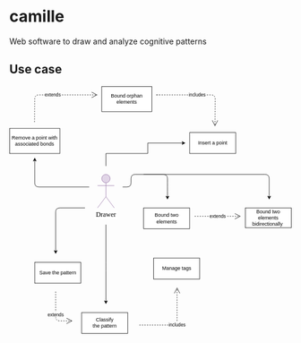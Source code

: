 # camille

Web software to draw and analyze cognitive patterns

## Use case

<svg xmlns="http://www.w3.org/2000/svg" xmlns:xlink="http://www.w3.org/1999/xlink" version="1.1" width="674px" viewBox="-0.5 -0.5 674 591" content="&lt;mxfile host=&quot;f7c77dee-0106-4785-9ed4-6f17c7f9bd4d&quot; modified=&quot;2020-08-02T02:24:01.522Z&quot; agent=&quot;5.0 (Macintosh; Intel Mac OS X 10_15_6) AppleWebKit/537.36 (KHTML, like Gecko) Code/1.47.3 Chrome/78.0.3904.130 Electron/7.3.2 Safari/537.36&quot; etag=&quot;l4S2MWIylweuaJisAyzV&quot; version=&quot;13.1.3&quot;&gt;&lt;diagram id=&quot;sniHy3VPbQ9xRZhn2NIO&quot; name=&quot;Page-1&quot;&gt;&lt;mxGraphModel dx=&quot;617&quot; dy=&quot;680&quot; grid=&quot;1&quot; gridSize=&quot;10&quot; guides=&quot;1&quot; tooltips=&quot;1&quot; connect=&quot;1&quot; arrows=&quot;1&quot; fold=&quot;1&quot; page=&quot;1&quot; pageScale=&quot;1&quot; pageWidth=&quot;827&quot; pageHeight=&quot;1169&quot; math=&quot;0&quot; shadow=&quot;0&quot;&gt;&lt;root&gt;&lt;mxCell id=&quot;0&quot;/&gt;&lt;mxCell id=&quot;1&quot; parent=&quot;0&quot;/&gt;&lt;mxCell id=&quot;2&quot; value=&quot;&amp;lt;font face=&amp;quot;Verdana&amp;quot; style=&amp;quot;background-color: rgb(255 , 255 , 255) ; line-height: 130% ; font-size: 16px&amp;quot; color=&amp;quot;#000000&amp;quot;&amp;gt;&amp;amp;nbsp;Drawer&amp;amp;nbsp;&amp;lt;/font&amp;gt;&quot; style=&quot;shape=umlActor;verticalLabelPosition=bottom;labelBackgroundColor=#ffffff;verticalAlign=top;html=1;outlineConnect=0;fillColor=#e1d5e7;strokeColor=#9673a6;&quot; parent=&quot;1&quot; vertex=&quot;1&quot;&gt;&lt;mxGeometry x=&quot;280&quot; y=&quot;430&quot; width=&quot;40&quot; height=&quot;80&quot; as=&quot;geometry&quot;/&gt;&lt;/mxCell&gt;&lt;mxCell id=&quot;3&quot; style=&quot;edgeStyle=orthogonalEdgeStyle;rounded=0;orthogonalLoop=1;jettySize=auto;html=1;&quot; parent=&quot;1&quot; edge=&quot;1&quot;&gt;&lt;mxGeometry relative=&quot;1&quot; as=&quot;geometry&quot;&gt;&lt;mxPoint x=&quot;300&quot; y=&quot;410&quot; as=&quot;sourcePoint&quot;/&gt;&lt;mxPoint x=&quot;490&quot; y=&quot;355&quot; as=&quot;targetPoint&quot;/&gt;&lt;Array as=&quot;points&quot;&gt;&lt;mxPoint x=&quot;300&quot; y=&quot;380&quot;/&gt;&lt;mxPoint x=&quot;400&quot; y=&quot;380&quot;/&gt;&lt;mxPoint x=&quot;400&quot; y=&quot;355&quot;/&gt;&lt;/Array&gt;&lt;/mxGeometry&gt;&lt;/mxCell&gt;&lt;mxCell id=&quot;9&quot; value=&quot;Insert a point&quot; style=&quot;html=1;&quot; parent=&quot;1&quot; vertex=&quot;1&quot;&gt;&lt;mxGeometry x=&quot;500&quot; y=&quot;330&quot; width=&quot;110&quot; height=&quot;50&quot; as=&quot;geometry&quot;/&gt;&lt;/mxCell&gt;&lt;mxCell id=&quot;10&quot; value=&quot;Bound two &amp;lt;br&amp;gt;elements&quot; style=&quot;html=1;&quot; parent=&quot;1&quot; vertex=&quot;1&quot;&gt;&lt;mxGeometry x=&quot;390&quot; y=&quot;510&quot; width=&quot;110&quot; height=&quot;50&quot; as=&quot;geometry&quot;/&gt;&lt;/mxCell&gt;&lt;mxCell id=&quot;11&quot; value=&quot;&quot; style=&quot;endArrow=classic;html=1;&quot; parent=&quot;1&quot; edge=&quot;1&quot;&gt;&lt;mxGeometry width=&quot;50&quot; height=&quot;50&quot; relative=&quot;1&quot; as=&quot;geometry&quot;&gt;&lt;mxPoint x=&quot;340&quot; y=&quot;460&quot; as=&quot;sourcePoint&quot;/&gt;&lt;mxPoint x=&quot;447&quot; y=&quot;490&quot; as=&quot;targetPoint&quot;/&gt;&lt;Array as=&quot;points&quot;&gt;&lt;mxPoint x=&quot;360&quot; y=&quot;460&quot;/&gt;&lt;mxPoint x=&quot;360&quot; y=&quot;430&quot;/&gt;&lt;mxPoint x=&quot;447&quot; y=&quot;430&quot;/&gt;&lt;mxPoint x=&quot;447&quot; y=&quot;460&quot;/&gt;&lt;/Array&gt;&lt;/mxGeometry&gt;&lt;/mxCell&gt;&lt;mxCell id=&quot;17&quot; value=&quot;Remove a point with&amp;lt;br&amp;gt;associated bonds&quot; style=&quot;rounded=0;whiteSpace=wrap;html=1;&quot; parent=&quot;1&quot; vertex=&quot;1&quot;&gt;&lt;mxGeometry x=&quot;70&quot; y=&quot;320&quot; width=&quot;120&quot; height=&quot;60&quot; as=&quot;geometry&quot;/&gt;&lt;/mxCell&gt;&lt;mxCell id=&quot;18&quot; value=&quot;&quot; style=&quot;endArrow=classic;html=1;&quot; parent=&quot;1&quot; edge=&quot;1&quot;&gt;&lt;mxGeometry width=&quot;50&quot; height=&quot;50&quot; relative=&quot;1&quot; as=&quot;geometry&quot;&gt;&lt;mxPoint x=&quot;260&quot; y=&quot;460&quot; as=&quot;sourcePoint&quot;/&gt;&lt;mxPoint x=&quot;130&quot; y=&quot;390&quot; as=&quot;targetPoint&quot;/&gt;&lt;Array as=&quot;points&quot;&gt;&lt;mxPoint x=&quot;130&quot; y=&quot;460&quot;/&gt;&lt;/Array&gt;&lt;/mxGeometry&gt;&lt;/mxCell&gt;&lt;mxCell id=&quot;19&quot; value=&quot;Bound orphan elements&quot; style=&quot;rounded=0;whiteSpace=wrap;html=1;&quot; parent=&quot;1&quot; vertex=&quot;1&quot;&gt;&lt;mxGeometry x=&quot;290&quot; y=&quot;220&quot; width=&quot;120&quot; height=&quot;60&quot; as=&quot;geometry&quot;/&gt;&lt;/mxCell&gt;&lt;mxCell id=&quot;20&quot; value=&quot;extends&quot; style=&quot;endArrow=open;endSize=12;dashed=1;html=1;exitX=0.5;exitY=0;exitDx=0;exitDy=0;&quot; parent=&quot;1&quot; edge=&quot;1&quot;&gt;&lt;mxGeometry width=&quot;160&quot; relative=&quot;1&quot; as=&quot;geometry&quot;&gt;&lt;mxPoint x=&quot;129.5&quot; y=&quot;305&quot; as=&quot;sourcePoint&quot;/&gt;&lt;mxPoint x=&quot;280&quot; y=&quot;240&quot; as=&quot;targetPoint&quot;/&gt;&lt;Array as=&quot;points&quot;&gt;&lt;mxPoint x=&quot;130&quot; y=&quot;240&quot;/&gt;&lt;/Array&gt;&lt;/mxGeometry&gt;&lt;/mxCell&gt;&lt;mxCell id=&quot;21&quot; value=&quot;includes&quot; style=&quot;endArrow=open;endSize=12;dashed=1;html=1;&quot; parent=&quot;1&quot; edge=&quot;1&quot;&gt;&lt;mxGeometry width=&quot;160&quot; relative=&quot;1&quot; as=&quot;geometry&quot;&gt;&lt;mxPoint x=&quot;420&quot; y=&quot;240&quot; as=&quot;sourcePoint&quot;/&gt;&lt;mxPoint x=&quot;560.5&quot; y=&quot;315&quot; as=&quot;targetPoint&quot;/&gt;&lt;Array as=&quot;points&quot;&gt;&lt;mxPoint x=&quot;430&quot; y=&quot;240&quot;/&gt;&lt;mxPoint x=&quot;420&quot; y=&quot;240&quot;/&gt;&lt;mxPoint x=&quot;561&quot; y=&quot;240&quot;/&gt;&lt;/Array&gt;&lt;/mxGeometry&gt;&lt;/mxCell&gt;&lt;mxCell id=&quot;23&quot; value=&quot;Bound two elements bidirectionally&amp;amp;nbsp;&quot; style=&quot;rounded=0;whiteSpace=wrap;html=1;&quot; parent=&quot;1&quot; vertex=&quot;1&quot;&gt;&lt;mxGeometry x=&quot;633&quot; y=&quot;510&quot; width=&quot;110&quot; height=&quot;47.5&quot; as=&quot;geometry&quot;/&gt;&lt;/mxCell&gt;&lt;mxCell id=&quot;24&quot; value=&quot;extends&quot; style=&quot;endArrow=open;endSize=12;dashed=1;html=1;&quot; parent=&quot;1&quot; edge=&quot;1&quot;&gt;&lt;mxGeometry width=&quot;160&quot; relative=&quot;1&quot; as=&quot;geometry&quot;&gt;&lt;mxPoint x=&quot;512&quot; y=&quot;530&quot; as=&quot;sourcePoint&quot;/&gt;&lt;mxPoint x=&quot;622&quot; y=&quot;530&quot; as=&quot;targetPoint&quot;/&gt;&lt;/mxGeometry&gt;&lt;/mxCell&gt;&lt;mxCell id=&quot;25&quot; value=&quot;&quot; style=&quot;endArrow=classic;html=1;&quot; parent=&quot;1&quot; edge=&quot;1&quot;&gt;&lt;mxGeometry width=&quot;50&quot; height=&quot;50&quot; relative=&quot;1&quot; as=&quot;geometry&quot;&gt;&lt;mxPoint x=&quot;390&quot; y=&quot;430&quot; as=&quot;sourcePoint&quot;/&gt;&lt;mxPoint x=&quot;690&quot; y=&quot;490&quot; as=&quot;targetPoint&quot;/&gt;&lt;Array as=&quot;points&quot;&gt;&lt;mxPoint x=&quot;690&quot; y=&quot;430&quot;/&gt;&lt;/Array&gt;&lt;/mxGeometry&gt;&lt;/mxCell&gt;&lt;mxCell id=&quot;30&quot; value=&quot;Save the pattern&quot; style=&quot;html=1;&quot; parent=&quot;1&quot; vertex=&quot;1&quot;&gt;&lt;mxGeometry x=&quot;130&quot; y=&quot;640&quot; width=&quot;110&quot; height=&quot;50&quot; as=&quot;geometry&quot;/&gt;&lt;/mxCell&gt;&lt;mxCell id=&quot;31&quot; value=&quot;&quot; style=&quot;endArrow=classic;html=1;&quot; parent=&quot;1&quot; edge=&quot;1&quot;&gt;&lt;mxGeometry width=&quot;50&quot; height=&quot;50&quot; relative=&quot;1&quot; as=&quot;geometry&quot;&gt;&lt;mxPoint x=&quot;250&quot; y=&quot;510&quot; as=&quot;sourcePoint&quot;/&gt;&lt;mxPoint x=&quot;180&quot; y=&quot;620&quot; as=&quot;targetPoint&quot;/&gt;&lt;Array as=&quot;points&quot;&gt;&lt;mxPoint x=&quot;180&quot; y=&quot;510&quot;/&gt;&lt;/Array&gt;&lt;/mxGeometry&gt;&lt;/mxCell&gt;&lt;mxCell id=&quot;32&quot; value=&quot;Classify &amp;lt;br&amp;gt;the pattern&quot; style=&quot;html=1;&quot; parent=&quot;1&quot; vertex=&quot;1&quot;&gt;&lt;mxGeometry x=&quot;242&quot; y=&quot;760&quot; width=&quot;110&quot; height=&quot;50&quot; as=&quot;geometry&quot;/&gt;&lt;/mxCell&gt;&lt;mxCell id=&quot;33&quot; value=&quot;extends&quot; style=&quot;endArrow=open;endSize=12;dashed=1;html=1;&quot; parent=&quot;1&quot; edge=&quot;1&quot;&gt;&lt;mxGeometry width=&quot;160&quot; relative=&quot;1&quot; as=&quot;geometry&quot;&gt;&lt;mxPoint x=&quot;180&quot; y=&quot;710&quot; as=&quot;sourcePoint&quot;/&gt;&lt;mxPoint x=&quot;220&quot; y=&quot;780&quot; as=&quot;targetPoint&quot;/&gt;&lt;Array as=&quot;points&quot;&gt;&lt;mxPoint x=&quot;180&quot; y=&quot;780&quot;/&gt;&lt;/Array&gt;&lt;/mxGeometry&gt;&lt;/mxCell&gt;&lt;mxCell id=&quot;36&quot; value=&quot;&quot; style=&quot;endArrow=classic;html=1;&quot; parent=&quot;1&quot; edge=&quot;1&quot;&gt;&lt;mxGeometry width=&quot;50&quot; height=&quot;50&quot; relative=&quot;1&quot; as=&quot;geometry&quot;&gt;&lt;mxPoint x=&quot;300&quot; y=&quot;550&quot; as=&quot;sourcePoint&quot;/&gt;&lt;mxPoint x=&quot;300&quot; y=&quot;740&quot; as=&quot;targetPoint&quot;/&gt;&lt;Array as=&quot;points&quot;&gt;&lt;mxPoint x=&quot;300&quot; y=&quot;650&quot;/&gt;&lt;/Array&gt;&lt;/mxGeometry&gt;&lt;/mxCell&gt;&lt;mxCell id=&quot;37&quot; value=&quot;Manage tags&quot; style=&quot;html=1;&quot; parent=&quot;1&quot; vertex=&quot;1&quot;&gt;&lt;mxGeometry x=&quot;414&quot; y=&quot;630&quot; width=&quot;110&quot; height=&quot;50&quot; as=&quot;geometry&quot;/&gt;&lt;/mxCell&gt;&lt;mxCell id=&quot;38&quot; value=&quot;includes&quot; style=&quot;endArrow=open;endSize=12;dashed=1;html=1;&quot; parent=&quot;1&quot; edge=&quot;1&quot;&gt;&lt;mxGeometry width=&quot;160&quot; relative=&quot;1&quot; as=&quot;geometry&quot;&gt;&lt;mxPoint x=&quot;380&quot; y=&quot;790&quot; as=&quot;sourcePoint&quot;/&gt;&lt;mxPoint x=&quot;470&quot; y=&quot;700&quot; as=&quot;targetPoint&quot;/&gt;&lt;Array as=&quot;points&quot;&gt;&lt;mxPoint x=&quot;470&quot; y=&quot;790&quot;/&gt;&lt;/Array&gt;&lt;/mxGeometry&gt;&lt;/mxCell&gt;&lt;/root&gt;&lt;/mxGraphModel&gt;&lt;/diagram&gt;&lt;/mxfile&gt;" onclick="(function(svg){var src=window.event.target||window.event.srcElement;while (src!=null&amp;&amp;src.nodeName.toLowerCase()!='a'){src=src.parentNode;}if(src==null){if(svg.wnd!=null&amp;&amp;!svg.wnd.closed){svg.wnd.focus();}else{var r=function(evt){if(evt.data=='ready'&amp;&amp;evt.source==svg.wnd){svg.wnd.postMessage(decodeURIComponent(svg.getAttribute('content')),'*');window.removeEventListener('message',r);}};window.addEventListener('message',r);svg.wnd=window.open('https://app.diagrams.net/?client=1&amp;lightbox=1&amp;edit=_blank');}}})(this);" style="cursor:pointer;max-width:100%;max-height:591px;"><defs/><g><ellipse cx="230" cy="220" rx="10" ry="10" fill="#e1d5e7" stroke="#9673a6" pointer-events="all"/><path d="M 230 230 L 230 263.33 M 230 236.67 L 210 236.67 M 230 236.67 L 250 236.67 M 230 263.33 L 210 290 M 230 263.33 L 250 290" fill="none" stroke="#9673a6" stroke-miterlimit="10" pointer-events="all"/><g transform="translate(-0.5 -0.5)"><switch><foreignObject style="overflow: visible; text-align: left;" pointer-events="none" width="100%" height="100%" requiredFeatures="http://www.w3.org/TR/SVG11/feature#Extensibility"><div xmlns="http://www.w3.org/1999/xhtml" style="display: flex; align-items: unsafe flex-start; justify-content: unsafe center; width: 1px; height: 1px; padding-top: 297px; margin-left: 230px;"><div style="box-sizing: border-box; font-size: 0; text-align: center; "><div style="display: inline-block; font-size: 12px; font-family: Helvetica; color: #000000; line-height: 1.2; pointer-events: all; background-color: #ffffff; white-space: nowrap; "><font face="Verdana" style="background-color: rgb(255 , 255 , 255) ; line-height: 130% ; font-size: 16px" color="#000000"> Drawer </font></div></div></div></foreignObject><text x="230" y="309" fill="#000000" font-family="Helvetica" font-size="12px" text-anchor="middle">Drawe...</text></switch></g><path d="M 230 190 L 230 160 L 330 160 L 330 135 L 413.63 135" fill="none" stroke="#000000" stroke-miterlimit="10" pointer-events="stroke"/><path d="M 418.88 135 L 411.88 138.5 L 413.63 135 L 411.88 131.5 Z" fill="#000000" stroke="#000000" stroke-miterlimit="10" pointer-events="all"/><rect x="430" y="110" width="110" height="50" fill="#ffffff" stroke="#000000" pointer-events="all"/><g transform="translate(-0.5 -0.5)"><switch><foreignObject style="overflow: visible; text-align: left;" pointer-events="none" width="100%" height="100%" requiredFeatures="http://www.w3.org/TR/SVG11/feature#Extensibility"><div xmlns="http://www.w3.org/1999/xhtml" style="display: flex; align-items: unsafe center; justify-content: unsafe center; width: 1px; height: 1px; padding-top: 135px; margin-left: 485px;"><div style="box-sizing: border-box; font-size: 0; text-align: center; "><div style="display: inline-block; font-size: 12px; font-family: Helvetica; color: #000000; line-height: 1.2; pointer-events: all; white-space: nowrap; ">Insert a point</div></div></div></foreignObject><text x="485" y="139" fill="#000000" font-family="Helvetica" font-size="12px" text-anchor="middle">Insert a point</text></switch></g><rect x="320" y="290" width="110" height="50" fill="#ffffff" stroke="#000000" pointer-events="all"/><g transform="translate(-0.5 -0.5)"><switch><foreignObject style="overflow: visible; text-align: left;" pointer-events="none" width="100%" height="100%" requiredFeatures="http://www.w3.org/TR/SVG11/feature#Extensibility"><div xmlns="http://www.w3.org/1999/xhtml" style="display: flex; align-items: unsafe center; justify-content: unsafe center; width: 1px; height: 1px; padding-top: 315px; margin-left: 375px;"><div style="box-sizing: border-box; font-size: 0; text-align: center; "><div style="display: inline-block; font-size: 12px; font-family: Helvetica; color: #000000; line-height: 1.2; pointer-events: all; white-space: nowrap; ">Bound two <br />elements</div></div></div></foreignObject><text x="375" y="319" fill="#000000" font-family="Helvetica" font-size="12px" text-anchor="middle">Bound two...</text></switch></g><path d="M 270 240 L 280 240 Q 290 240 290 230 L 290 220 Q 290 210 300 210 L 367 210 Q 377 210 377 220 L 377 230 Q 377 240 377 250 L 377 263.63" fill="none" stroke="#000000" stroke-miterlimit="10" pointer-events="stroke"/><path d="M 377 268.88 L 373.5 261.88 L 377 263.63 L 380.5 261.88 Z" fill="#000000" stroke="#000000" stroke-miterlimit="10" pointer-events="all"/><rect x="0" y="100" width="120" height="60" fill="#ffffff" stroke="#000000" pointer-events="all"/><g transform="translate(-0.5 -0.5)"><switch><foreignObject style="overflow: visible; text-align: left;" pointer-events="none" width="100%" height="100%" requiredFeatures="http://www.w3.org/TR/SVG11/feature#Extensibility"><div xmlns="http://www.w3.org/1999/xhtml" style="display: flex; align-items: unsafe center; justify-content: unsafe center; width: 118px; height: 1px; padding-top: 130px; margin-left: 1px;"><div style="box-sizing: border-box; font-size: 0; text-align: center; "><div style="display: inline-block; font-size: 12px; font-family: Helvetica; color: #000000; line-height: 1.2; pointer-events: all; white-space: normal; word-wrap: normal; ">Remove a point with<br />associated bonds</div></div></div></foreignObject><text x="60" y="134" fill="#000000" font-family="Helvetica" font-size="12px" text-anchor="middle">Remove a point with...</text></switch></g><path d="M 190 240 L 70 240 Q 60 240 60 230 L 60 176.37" fill="none" stroke="#000000" stroke-miterlimit="10" pointer-events="stroke"/><path d="M 60 171.12 L 63.5 178.12 L 60 176.37 L 56.5 178.12 Z" fill="#000000" stroke="#000000" stroke-miterlimit="10" pointer-events="all"/><rect x="220" y="0" width="120" height="60" fill="#ffffff" stroke="#000000" pointer-events="all"/><g transform="translate(-0.5 -0.5)"><switch><foreignObject style="overflow: visible; text-align: left;" pointer-events="none" width="100%" height="100%" requiredFeatures="http://www.w3.org/TR/SVG11/feature#Extensibility"><div xmlns="http://www.w3.org/1999/xhtml" style="display: flex; align-items: unsafe center; justify-content: unsafe center; width: 118px; height: 1px; padding-top: 30px; margin-left: 221px;"><div style="box-sizing: border-box; font-size: 0; text-align: center; "><div style="display: inline-block; font-size: 12px; font-family: Helvetica; color: #000000; line-height: 1.2; pointer-events: all; white-space: normal; word-wrap: normal; ">Bound orphan elements</div></div></div></foreignObject><text x="280" y="34" fill="#000000" font-family="Helvetica" font-size="12px" text-anchor="middle">Bound orphan elements</text></switch></g><path d="M 59.5 85 L 59.92 30 Q 60 20 70 20 L 207.76 20" fill="none" stroke="#000000" stroke-miterlimit="10" stroke-dasharray="3 3" pointer-events="stroke"/><path d="M 195.88 26.5 L 208.88 20 L 195.88 13.5" fill="none" stroke="#000000" stroke-miterlimit="10" pointer-events="all"/><g transform="translate(-0.5 -0.5)"><switch><foreignObject style="overflow: visible; text-align: left;" pointer-events="none" width="100%" height="100%" requiredFeatures="http://www.w3.org/TR/SVG11/feature#Extensibility"><div xmlns="http://www.w3.org/1999/xhtml" style="display: flex; align-items: unsafe center; justify-content: unsafe center; width: 1px; height: 1px; padding-top: 20px; margin-left: 103px;"><div style="box-sizing: border-box; font-size: 0; text-align: center; "><div style="display: inline-block; font-size: 11px; font-family: Helvetica; color: #000000; line-height: 1.2; pointer-events: all; background-color: #ffffff; white-space: nowrap; ">extends</div></div></div></foreignObject><text x="103" y="23" fill="#000000" font-family="Helvetica" font-size="11px" text-anchor="middle">extends</text></switch></g><path d="M 350 20 L 355 20 Q 360 20 355 20 L 352.5 20 Q 350 20 360 20 L 481 20 Q 491 20 490.93 30 L 490.51 92.76" fill="none" stroke="#000000" stroke-miterlimit="10" stroke-dasharray="3 3" pointer-events="stroke"/><path d="M 484.09 80.84 L 490.51 93.88 L 497.09 80.93" fill="none" stroke="#000000" stroke-miterlimit="10" pointer-events="all"/><g transform="translate(-0.5 -0.5)"><switch><foreignObject style="overflow: visible; text-align: left;" pointer-events="none" width="100%" height="100%" requiredFeatures="http://www.w3.org/TR/SVG11/feature#Extensibility"><div xmlns="http://www.w3.org/1999/xhtml" style="display: flex; align-items: unsafe center; justify-content: unsafe center; width: 1px; height: 1px; padding-top: 20px; margin-left: 448px;"><div style="box-sizing: border-box; font-size: 0; text-align: center; "><div style="display: inline-block; font-size: 11px; font-family: Helvetica; color: #000000; line-height: 1.2; pointer-events: all; background-color: #ffffff; white-space: nowrap; ">includes</div></div></div></foreignObject><text x="448" y="23" fill="#000000" font-family="Helvetica" font-size="11px" text-anchor="middle">includes</text></switch></g><rect x="563" y="290" width="110" height="47.5" fill="#ffffff" stroke="#000000" pointer-events="all"/><g transform="translate(-0.5 -0.5)"><switch><foreignObject style="overflow: visible; text-align: left;" pointer-events="none" width="100%" height="100%" requiredFeatures="http://www.w3.org/TR/SVG11/feature#Extensibility"><div xmlns="http://www.w3.org/1999/xhtml" style="display: flex; align-items: unsafe center; justify-content: unsafe center; width: 108px; height: 1px; padding-top: 314px; margin-left: 564px;"><div style="box-sizing: border-box; font-size: 0; text-align: center; "><div style="display: inline-block; font-size: 12px; font-family: Helvetica; color: #000000; line-height: 1.2; pointer-events: all; white-space: normal; word-wrap: normal; ">Bound two elements bidirectionally </div></div></div></foreignObject><text x="618" y="317" fill="#000000" font-family="Helvetica" font-size="12px" text-anchor="middle">Bound two elements...</text></switch></g><path d="M 442 310 L 549.76 310" fill="none" stroke="#000000" stroke-miterlimit="10" stroke-dasharray="3 3" pointer-events="stroke"/><path d="M 537.88 316.5 L 550.88 310 L 537.88 303.5" fill="none" stroke="#000000" stroke-miterlimit="10" pointer-events="all"/><g transform="translate(-0.5 -0.5)"><switch><foreignObject style="overflow: visible; text-align: left;" pointer-events="none" width="100%" height="100%" requiredFeatures="http://www.w3.org/TR/SVG11/feature#Extensibility"><div xmlns="http://www.w3.org/1999/xhtml" style="display: flex; align-items: unsafe center; justify-content: unsafe center; width: 1px; height: 1px; padding-top: 310px; margin-left: 497px;"><div style="box-sizing: border-box; font-size: 0; text-align: center; "><div style="display: inline-block; font-size: 11px; font-family: Helvetica; color: #000000; line-height: 1.2; pointer-events: all; background-color: #ffffff; white-space: nowrap; ">extends</div></div></div></foreignObject><text x="497" y="313" fill="#000000" font-family="Helvetica" font-size="11px" text-anchor="middle">extends</text></switch></g><path d="M 320 210 L 610 210 Q 620 210 620 220 L 620 263.63" fill="none" stroke="#000000" stroke-miterlimit="10" pointer-events="stroke"/><path d="M 620 268.88 L 616.5 261.88 L 620 263.63 L 623.5 261.88 Z" fill="#000000" stroke="#000000" stroke-miterlimit="10" pointer-events="all"/><rect x="60" y="420" width="110" height="50" fill="#ffffff" stroke="#000000" pointer-events="all"/><g transform="translate(-0.5 -0.5)"><switch><foreignObject style="overflow: visible; text-align: left;" pointer-events="none" width="100%" height="100%" requiredFeatures="http://www.w3.org/TR/SVG11/feature#Extensibility"><div xmlns="http://www.w3.org/1999/xhtml" style="display: flex; align-items: unsafe center; justify-content: unsafe center; width: 1px; height: 1px; padding-top: 445px; margin-left: 115px;"><div style="box-sizing: border-box; font-size: 0; text-align: center; "><div style="display: inline-block; font-size: 12px; font-family: Helvetica; color: #000000; line-height: 1.2; pointer-events: all; white-space: nowrap; ">Save the pattern</div></div></div></foreignObject><text x="115" y="449" fill="#000000" font-family="Helvetica" font-size="12px" text-anchor="middle">Save the pattern</text></switch></g><path d="M 180 290 L 120 290 Q 110 290 110 300 L 110 393.63" fill="none" stroke="#000000" stroke-miterlimit="10" pointer-events="stroke"/><path d="M 110 398.88 L 106.5 391.88 L 110 393.63 L 113.5 391.88 Z" fill="#000000" stroke="#000000" stroke-miterlimit="10" pointer-events="all"/><rect x="172" y="540" width="110" height="50" fill="#ffffff" stroke="#000000" pointer-events="all"/><g transform="translate(-0.5 -0.5)"><switch><foreignObject style="overflow: visible; text-align: left;" pointer-events="none" width="100%" height="100%" requiredFeatures="http://www.w3.org/TR/SVG11/feature#Extensibility"><div xmlns="http://www.w3.org/1999/xhtml" style="display: flex; align-items: unsafe center; justify-content: unsafe center; width: 1px; height: 1px; padding-top: 565px; margin-left: 227px;"><div style="box-sizing: border-box; font-size: 0; text-align: center; "><div style="display: inline-block; font-size: 12px; font-family: Helvetica; color: #000000; line-height: 1.2; pointer-events: all; white-space: nowrap; ">Classify <br />the pattern</div></div></div></foreignObject><text x="227" y="569" fill="#000000" font-family="Helvetica" font-size="12px" text-anchor="middle">Classify...</text></switch></g><path d="M 110 490 L 110 550 Q 110 560 120 560 L 147.76 560" fill="none" stroke="#000000" stroke-miterlimit="10" stroke-dasharray="3 3" pointer-events="stroke"/><path d="M 135.88 566.5 L 148.88 560 L 135.88 553.5" fill="none" stroke="#000000" stroke-miterlimit="10" pointer-events="all"/><g transform="translate(-0.5 -0.5)"><switch><foreignObject style="overflow: visible; text-align: left;" pointer-events="none" width="100%" height="100%" requiredFeatures="http://www.w3.org/TR/SVG11/feature#Extensibility"><div xmlns="http://www.w3.org/1999/xhtml" style="display: flex; align-items: unsafe center; justify-content: unsafe center; width: 1px; height: 1px; padding-top: 545px; margin-left: 110px;"><div style="box-sizing: border-box; font-size: 0; text-align: center; "><div style="display: inline-block; font-size: 11px; font-family: Helvetica; color: #000000; line-height: 1.2; pointer-events: all; background-color: #ffffff; white-space: nowrap; ">extends</div></div></div></foreignObject><text x="110" y="548" fill="#000000" font-family="Helvetica" font-size="11px" text-anchor="middle">extends</text></switch></g><path d="M 230 330 L 230 420 Q 230 430 230 440 L 230 513.63" fill="none" stroke="#000000" stroke-miterlimit="10" pointer-events="stroke"/><path d="M 230 518.88 L 226.5 511.88 L 230 513.63 L 233.5 511.88 Z" fill="#000000" stroke="#000000" stroke-miterlimit="10" pointer-events="all"/><rect x="344" y="410" width="110" height="50" fill="#ffffff" stroke="#000000" pointer-events="all"/><g transform="translate(-0.5 -0.5)"><switch><foreignObject style="overflow: visible; text-align: left;" pointer-events="none" width="100%" height="100%" requiredFeatures="http://www.w3.org/TR/SVG11/feature#Extensibility"><div xmlns="http://www.w3.org/1999/xhtml" style="display: flex; align-items: unsafe center; justify-content: unsafe center; width: 1px; height: 1px; padding-top: 435px; margin-left: 399px;"><div style="box-sizing: border-box; font-size: 0; text-align: center; "><div style="display: inline-block; font-size: 12px; font-family: Helvetica; color: #000000; line-height: 1.2; pointer-events: all; white-space: nowrap; ">Manage tags</div></div></div></foreignObject><text x="399" y="439" fill="#000000" font-family="Helvetica" font-size="12px" text-anchor="middle">Manage tags</text></switch></g><path d="M 310 570 L 390 570 Q 400 570 400 560 L 400 482.24" fill="none" stroke="#000000" stroke-miterlimit="10" stroke-dasharray="3 3" pointer-events="stroke"/><path d="M 406.5 494.12 L 400 481.12 L 393.5 494.12" fill="none" stroke="#000000" stroke-miterlimit="10" pointer-events="all"/><g transform="translate(-0.5 -0.5)"><switch><foreignObject style="overflow: visible; text-align: left;" pointer-events="none" width="100%" height="100%" requiredFeatures="http://www.w3.org/TR/SVG11/feature#Extensibility"><div xmlns="http://www.w3.org/1999/xhtml" style="display: flex; align-items: unsafe center; justify-content: unsafe center; width: 1px; height: 1px; padding-top: 570px; margin-left: 400px;"><div style="box-sizing: border-box; font-size: 0; text-align: center; "><div style="display: inline-block; font-size: 11px; font-family: Helvetica; color: #000000; line-height: 1.2; pointer-events: all; background-color: #ffffff; white-space: nowrap; ">includes</div></div></div></foreignObject><text x="400" y="573" fill="#000000" font-family="Helvetica" font-size="11px" text-anchor="middle">includes</text></switch></g></g><switch><g requiredFeatures="http://www.w3.org/TR/SVG11/feature#Extensibility"/><a transform="translate(0,-5)" xlink:href="https://desk.draw.io/support/solutions/articles/16000042487" target="_blank"><text text-anchor="middle" font-size="10px" x="50%" y="100%">Viewer does not support full SVG 1.1</text></a></switch></svg>

